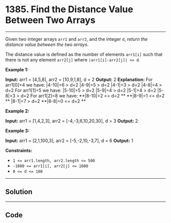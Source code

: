 # 1385. Find the Distance Value Between Two Arrays

---

Given two integer arrays `arr1` and `arr2`, and the integer `d`, _return the distance value between the two arrays_.

The distance value is defined as the number of elements `arr1[i]` such that there is not any element `arr2[j]` where `|arr1[i]-arr2[j]| <= d`.

 

**Example 1:**


**Input:** arr1 = [4,5,8], arr2 = [10,9,1,8], d = 2
**Output:** 2
**Explanation:** 
For arr1[0]=4 we have: 
|4-10|=6 > d=2 
|4-9|=5 > d=2 
|4-1|=3 > d=2 
|4-8|=4 > d=2 
For arr1[1]=5 we have: 
|5-10|=5 > d=2 
|5-9|=4 > d=2 
|5-1|=4 > d=2 
|5-8|=3 > d=2
For arr1[2]=8 we have:
**|8-10|=2 <= d=2 **
**|8-9|=1 <= d=2 **
|8-1|=7 > d=2
**|8-8|=0 <= d=2 **


**Example 2:**


**Input:** arr1 = [1,4,2,3], arr2 = [-4,-3,6,10,20,30], d = 3
**Output:** 2


**Example 3:**


**Input:** arr1 = [2,1,100,3], arr2 = [-5,-2,10,-3,7], d = 6
**Output:** 1


 

**Constraints:**

  * `1 <= arr1.length, arr2.length <= 500`
  * `-1000 <= arr1[i], arr2[j] <= 1000`
  * `0 <= d <= 100`

---

## Solution



---

## Code
```python


```